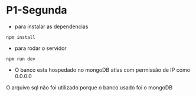 # P1-Segunda

- para instalar as dependencias
```
npm install
```

- para rodar o servidor
```
npm run dev
```

- O banco esta hospedado no mongoDB atlas com permissão de IP como 0.0.0.0

O arquivo sql não foi utilizado porque o banco usado foi o mongoDB
